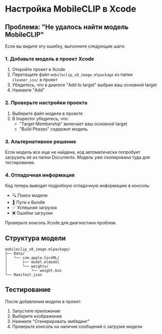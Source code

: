 # Настройка MobileCLIP в Xcode

## Проблема: "Не удалось найти модель MobileCLIP"

Если вы видите эту ошибку, выполните следующие шаги:

### 1. Добавьте модель в проект Xcode

1. Откройте проект в Xcode
2. Перетащите файл `mobileclip_s0_image.mlpackage` из папки `cleaner_ios/` в проект
3. Убедитесь, что в диалоге "Add to target" выбран ваш основной target
4. Нажмите "Add"

### 2. Проверьте настройки проекта

1. Выберите файл модели в проекте
2. В Inspector убедитесь, что:
   - "Target Membership" включает ваш основной target
   - "Build Phases" содержит модель

### 3. Альтернативное решение

Если модель все еще не найдена, код автоматически попробует загрузить её из папки Documents. Модель уже скопирована туда для тестирования.

### 4. Отладочная информация

Код теперь выводит подробную отладочную информацию в консоль:
- 🔍 Поиск модели
- 📁 Пути к Bundle
- ✅ Успешная загрузка
- ❌ Ошибки загрузки

Проверьте консоль Xcode для диагностики проблем.

## Структура модели

```
mobileclip_s0_image.mlpackage/
├── Data/
│   └── com.apple.CoreML/
│       ├── model.mlmodel
│       └── weights/
│           └── weight.bin
└── Manifest.json
```

## Тестирование

После добавления модели в проект:
1. Запустите приложение
2. Выберите изображение
3. Нажмите "Сгенерировать эмбединг"
4. Проверьте консоль на наличие сообщений о загрузке модели
